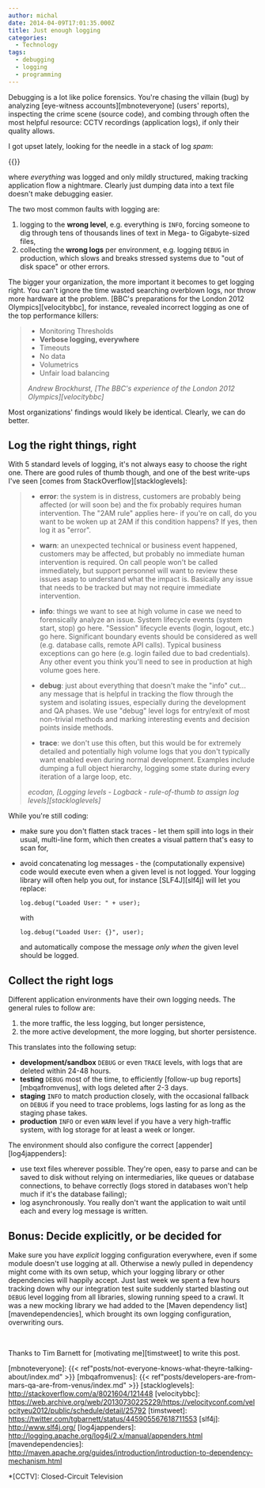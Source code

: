 ```yaml
---
author: michal
date: 2014-04-09T17:01:35.000Z
title: Just enough logging
categories:
  - Technology
tags:
  - debugging
  - logging
  - programming
---
```


Debugging is a lot like police forensics. You're chasing the villain (bug) by analyzing [eye-witness accounts][mbnoteveryone] (users' reports), inspecting the crime scene (source code), and combing through often the most helpful resource: CCTV recordings (application logs), if only their quality allows.

<!--more-->

I got upset lately, looking for the needle in a stack of log *spam*:

{{<tweet user="mpaluchowski" id="445855130433634304">}}

where *everything* was logged and only mildly structured, making tracking application flow a nightmare. Clearly just dumping data into a text file doesn't make debugging easier.

The two most common faults with logging are:

1. logging to the **wrong level**, e.g. everything is `INFO`, forcing someone to dig through tens of thousands lines of text in Mega- to Gigabyte-sized files,
1. collecting the **wrong logs** per environment, e.g. logging `DEBUG` in production, which slows and breaks stressed systems due to "out of disk space" or other errors.

The bigger your organization, the more important it becomes to get logging right. You can't ignore the time wasted searching overblown logs, nor throw more hardware at the problem. [BBC's preparations for the London 2012 Olympics][velocitybbc], for instance, revealed incorrect logging as one of the top performance killers:

> * Monitoring Thresholds
> * **Verbose logging, everywhere**
> * Timeouts
> * No data
> * Volumetrics
> * Unfair load balancing
>
> <cite>Andrew Brockhurst, [The BBC's experience of the London 2012 Olympics][velocitybbc]</cite>

Most organizations' findings would likely be identical. Clearly, we can do better.

## Log the right things, right

With 5 standard levels of logging, it's not always easy to choose the right one. There are good rules of thumb though, and one of the best write-ups I've seen [comes from StackOverflow][stackloglevels]:

> * **error**: the system is in distress, customers are probably being affected (or will soon be) and the fix probably requires human intervention. The "2AM rule" applies here- if you're on call, do you want to be woken up at 2AM if this condition happens? If yes, then log it as "error".
>
> * **warn**: an unexpected technical or business event happened, customers may be affected, but probably no immediate human intervention is required. On call people won't be called immediately, but support personnel will want to review these issues asap to understand what the impact is. Basically any issue that needs to be tracked but may not require immediate intervention.
>
> * **info**: things we want to see at high volume in case we need to forensically analyze an issue. System lifecycle events (system start, stop) go here. "Session" lifecycle events (login, logout, etc.) go here. Significant boundary events should be considered as well (e.g. database calls, remote API calls). Typical business exceptions can go here (e.g. login failed due to bad credentials). Any other event you think you'll need to see in production at high volume goes here.
>
> * **debug**: just about everything that doesn't make the "info" cut... any message that is helpful in tracking the flow through the system and isolating issues, especially during the development and QA phases. We use "debug" level logs for entry/exit of most non-trivial methods and marking interesting events and decision points inside methods.
>
> * **trace**: we don't use this often, but this would be for extremely detailed and potentially high volume logs that you don't typically want enabled even during normal development. Examples include dumping a full object hierarchy, logging some state during every iteration of a large loop, etc.
>
> <cite>ecodan, [Logging levels - Logback - rule-of-thumb to assign log levels][stackloglevels]</cite>

While you're still coding:

* make sure you don't flatten stack traces - let them spill into logs in their usual, multi-line form, which then creates a visual pattern that's easy to scan for,
* avoid concatenating log messages - the (computationally expensive) code would execute even when a given level is not logged. Your logging library will often help you out, for instance [SLF4J][slf4j] will let you replace:

    ~~~
    log.debug("Loaded User: " + user);
    ~~~

    with

    ~~~
    log.debug("Loaded User: {}", user);
    ~~~

    and automatically compose the message *only when* the given level should be logged.

## Collect the right logs

Different application environments have their own logging needs. The general rules to follow are:

1. the more traffic, the less logging, but longer persistence,
1. the more active development, the more logging, but shorter persistence.

This translates into the following setup:

* **development/sandbox** `DEBUG` or even `TRACE` levels, with logs that are deleted within 24-48 hours.
* **testing** `DEBUG` most of the time, to efficiently [follow-up bug reports][mbqafromvenus], with logs deleted after 2-3 days.
* **staging** `INFO` to match production closely, with the occasional fallback on `DEBUG` if you need to trace problems, logs lasting for as long as the staging phase takes.
* **production** `INFO` or even `WARN` level if you have a very high-traffic system, with log storage for at least a week or longer.

The environment should also configure the correct [appender][log4jappenders]:

* use text files wherever possible. They're open, easy to parse and can be saved to disk without relying on intermediaries, like queues or database connections, to behave correctly (logs stored in databases won't help much if it's the database failing);
* log asynchronously. You really don't want the application to wait until each and every log message is written.

## Bonus: Decide explicitly, or be decided for

Make sure you have *explicit* logging configuration everywhere, even if some module doesn't use logging at all. Otherwise a newly pulled in dependency might come with its own setup, which your logging library or other dependencies will happily accept. Just last week we spent a few hours tracking down why our integration test suite suddenly started blasting out `DEBUG` level logging from all libraries, slowing running speed to a crawl. It was a new mocking library we had added to the [Maven dependency list][mavendependencies], which brought its own logging configuration, overwriting ours.

&nbsp;

Thanks to Tim Barnett for [motivating me][timstweet] to write this post.

[mbnoteveryone]: {{< ref"posts/not-everyone-knows-what-theyre-talking-about/index.md" >}}
[mbqafromvenus]: {{< ref"posts/developers-are-from-mars-qa-are-from-venus/index.md" >}}
[stackloglevels]: http://stackoverflow.com/a/8021604/121448
[velocitybbc]: https://web.archive.org/web/20130730225229/https://velocityconf.com/velocityeu2012/public/schedule/detail/25792
[timstweet]: https://twitter.com/tgbarnett/status/445905567618711553
[slf4j]: http://www.slf4j.org/
[log4jappenders]: http://logging.apache.org/log4j/2.x/manual/appenders.html
[mavendependencies]: http://maven.apache.org/guides/introduction/introduction-to-dependency-mechanism.html

*[CCTV]: Closed-Circuit Television

